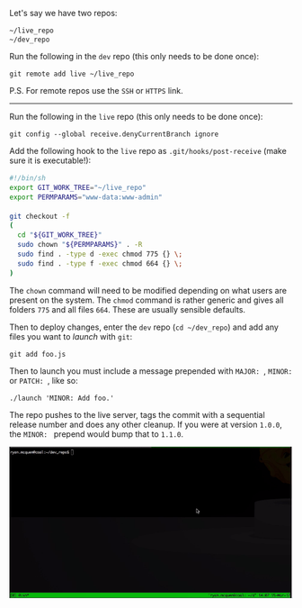 Let's say we have two repos:

```
~/live_repo
~/dev_repo
```

Run the following in the `dev` repo (this only needs to be done once):

```
git remote add live ~/live_repo
```

P.S. For remote repos use the `SSH` or `HTTPS` link.

---

Run the following in the `live` repo (this only needs to be done once):

```
git config --global receive.denyCurrentBranch ignore
```

Add the following hook to the `live` repo as `.git/hooks/post-receive` (make sure it is executable!):

```sh
#!/bin/sh
export GIT_WORK_TREE="~/live_repo"
export PERMPARAMS="www-data:www-admin"

git checkout -f
(
  cd "${GIT_WORK_TREE}"
  sudo chown "${PERMPARAMS}" . -R
  sudo find . -type d -exec chmod 775 {} \;
  sudo find . -type f -exec chmod 664 {} \;
)
```

The `chown` command will need to be modified depending on what users are present on the system. The `chmod` command is rather generic and gives all folders `775` and all files `664`. These are usually sensible defaults.

Then to deploy changes, enter the `dev` repo (`cd ~/dev_repo`) and add any files you want to _launch_ with `git`:

```
git add foo.js
```

Then to launch you must include a message prepended with `MAJOR: `, `MINOR: ` or `PATCH: `, like so:

```
./launch 'MINOR: Add foo.'
```

The repo pushes to the live server, tags the commit with a sequential release number and does any other cleanup. If you were at version `1.0.0`, the `MINOR: ` prepend would bump that to `1.1.0`.

![Demo](launch_demo.gif)


